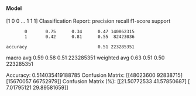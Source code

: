 #### Model
[1 0 0 ... 1 1 1]
Classification Report:
              precision    recall  f1-score   support

           0       0.75      0.34      0.47 140862315
           1       0.42      0.81      0.55  82423036

    accuracy                           0.51 223285351
   macro avg       0.59      0.58      0.51 223285351
weighted avg       0.63      0.51      0.50 223285351

Accuracy: 0.514035419188785
Confusion Matrix:
[[48023600 92838715]
 [15670057 66752979]]
Confusion Matrix (%):
[[21.50772533 41.57850687]
 [ 7.01795121 29.89581659]]

